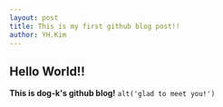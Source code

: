 ```yaml
---
layout: post
title: This is my first github blog post!!
author: YH.Kim
---
```


## Hello World!!
**This is dog-k's github blog!**
`alt('glad to meet you!')`